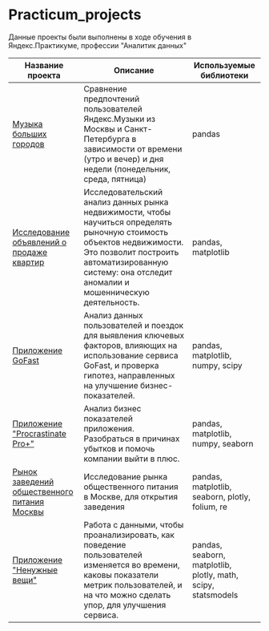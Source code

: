 # Practicum_projects
Данные проекты были выполнены в ходе обучения в Яндекс.Практикуме, профессии "Аналитик данных"

| Название проекта         | Описание                                                                                   | Используемые библиотеки |
|--------------------------|-------------------------------------------------------------------------------------------|-------------------------|
| [Музыка больших городов](https://github.com/DemuriaGT/Practicum_projects/blob/main/music_of_big_cities/music_of_big_cities.ipynb)   | Сравнение предпочтений пользователей Яндекс.Музыки из Москвы и Санкт-Петербурга в зависимости от времени (утро и вечер) и дня недели (понедельник, среда, пятница) | pandas |
| [Исследование объявлений о продаже квартир](https://github.com/DemuriaGT/Practicum_projects/blob/main/real_estate_market_research/real_estate_market_research.ipynb)   | Исследовательский анализ данных рынка недвижимости, чтобы научиться определять рыночную стоимость объектов недвижимости. Это позволит построить автоматизированную систему: она отследит аномалии и мошенническую деятельность. | pandas, matplotlib |
|[Приложение GoFast](https://github.com/DemuriaGT/Practicum_projects/blob/main/GoFast_app/GoFast_app.ipynb)| Анализ данных пользователей и поездок для выявления ключевых факторов, влияющих на использование сервиса GoFast, и проверка гипотез, направленных на улучшение бизнес-показателей. | pandas, matplotlib, numpy, scipy |
| [Приложение "Procrastinate Pro+"](https://github.com/DemuriaGT/Practicum_projects/blob/main/procrastinate_pro/procrastinate_pro.ipynb) | Анализ бизнес показателей приложения. Разобраться в причинах убытков и помочь компании выйти в плюс. | pandas, matplotlib, numpy, seaborn |
| [Рынок заведений общественного питания Москвы](https://github.com/DemuriaGT/Practicum_projects/blob/main/new_catering_establishment/new_catering_establishment.ipynb) | Исследование рынка общественного питания в Москве, для открытия заведения | pandas, matplotlib, seaborn, plotly, folium, re |
| [Приложение "Ненужные вещи"](https://github.com/DemuriaGT/Practicum_projects/blob/main/unnecessary_things/unnecessary_things.ipynb)   | Работа с данными, чтобы проанализировать, как поведение пользователей изменяется во времени, каковы показатели метрик пользователей, и на что можно сделать упор, для улучшения сервиса. | pandas, seaborn, matplotlib, plotly, math, scipy, statsmodels |

